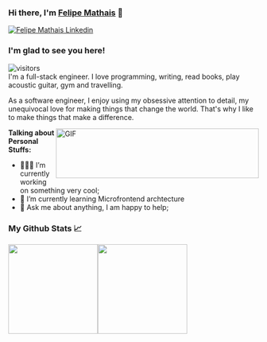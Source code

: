 ### Hi there, I'm [Felipe Mathais](https://github.com/fehmathais) 👋

<a href="https://www.linkedin.com/in/felipe-mathais/" rel="some text">![Felipe Mathais Linkedin](https://img.shields.io/badge/LinkedIn-0077B5?style=for-the-badge&logo=linkedin&logoColor=white)</a>

### I'm glad to see you here!  
![visitors](https://visitor-badge.glitch.me/badge?page_id=page.fehmathais)  
I'm a full-stack engineer. I love programming, writing, read books, play acoustic guitar, gym and travelling.

As a software engineer, I enjoy using my obsessive attention to detail, my unequivocal love for making things that change the world. That's why I like to make things that make a difference.

<img align="right" alt="GIF" src="https://github.com/Gapur/Gapur/blob/master/coding.gif?raw=true" width="408" height="100" />
  
**Talking about Personal Stuffs:**

- 👨🏻‍💻 I’m currently working on something very cool;
- 🚀 I’m currently learning Microfrontend archtecture
- 💬 Ask me about anything, I am happy to help;

### My Github Stats 📈
<img height="180rem" src="https://github-readme-stats.vercel.app/api?username=fehmathais&show_icons=true&hide_border=true&&count_private=true&include_all_commits=true&theme=ayu-mirage" /><img height="180rem" src="https://github-readme-stats.vercel.app/api/top-langs/?username=fehmathais&layout=compact&theme=ayu-mirage" />
<!--
**fehmathais/fehmathais** is a ✨ _special_ ✨ repository because its `README.md` (this file) appears on your GitHub profile.
